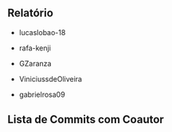 ## Relatório

- lucaslobao-18

- rafa-kenji

- GZaranza

- ViniciussdeOliveira

- gabrielrosa09

## Lista de Commits com Coautor

